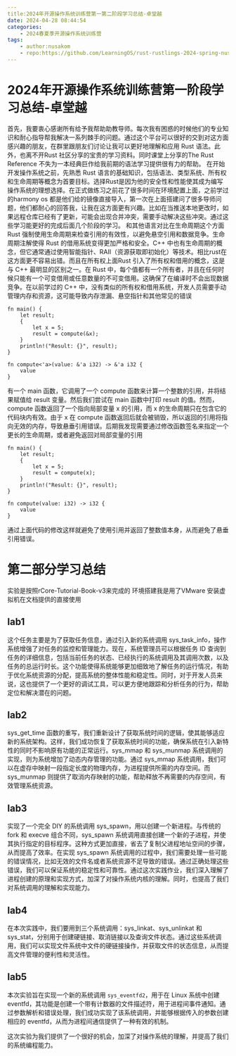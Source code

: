 ```yaml
---
title:2024年开源操作系统训练营第一第二阶段学习总结-卓堂越
date: 2024-04-28 08:44:54
categories:
    - 2024春夏季开源操作系统训练营 
tags:
    - author:nusakom
    - repo:https://github.com/LearningOS/rust-rustlings-2024-spring-nusakom.git
---
```


# 2024年开源操作系统训练营第一阶段学习总结-卓堂越
首先，我要衷心感谢所有给予我帮助助教导师。每次我有困惑的时候他们的专业知识和耐心指导帮我解决一系列棘手的问题。通过这个平台可以很好的交到对这方面感兴趣的朋友，在群里跟朋友们讨论让我可以更好地理解和应用 Rust 语法。此外，也离不开Rust 社区分享的宝贵的学习资料。同时课堂上分享的The Rust Reference 不失为一本经典巨作给我前期的语法学习提供很有力的帮助。
在开始开发操作系统之前，先熟悉 Rust 语言的基础知识，包括语法、类型系统、所有权和生命周期等概念为首要目标。选择Rust是因为他的安全性和性能使其成为编写操作系统的理想选择。在正式做练习之前花了很多时间在环境配置上面，之前学过的harmony os 都是他们给的镜像直接导入，第一次在上面搭建问了很多导师问题，他们都耐心的回答我，让我在这方面更有兴趣。比如在当推送本地更改时，如果远程仓库已经有了更新，可能会出现合并冲突，需要手动解决这些冲突。通过这些学习能更好的完成后面几个阶段的学习。
和其他语言对比在生命周期这个方面Rust 强制使用生命周期来检查引用的有效性，以避免悬空引用和数据竞争。生命周期注解使得 Rust 的借用系统变得更加严格和安全。C++ 中也有生命周期的概念，但它通常通过使用智能指针、RAII（资源获取即初始化）等技术。相比rust在这方面更不容易出错。而且在所有权上面Rust 引入了所有权和借用的概念，这是与 C++ 最明显的区别之一。在 Rust 中，每个值都有一个所有者，并且在任何时候只能有一个可变借用或任意数量的不可变借用。这确保了在编译时不会出现数据竞争。在以前学过的 C++ 中，没有类似的所有权和借用系统，开发人员需要手动管理内存和资源，这可能导致内存泄漏、悬空指针和其他常见的错误
```
fn main() {
    let result;
    {
        let x = 5;
        result = compute(&x);
    }
    println!("Result: {}", result);
}

fn compute<'a>(value: &'a i32) -> &'a i32 {
    value
}
```
有一个 main 函数，它调用了一个 compute 函数来计算一个整数的引用，并将结果赋值给 result 变量。然后我们尝试在 main 函数中打印 result 的值。然而，compute 函数返回了一个指向局部变量 x 的引用，而 x 的生命周期只在包含它的代码块内有效。由于 x 在 compute 函数返回后就会被销毁，所以返回的引用将指向无效的内存，导致悬垂引用错误。后期我发现需要通过修改函数签名来指定一个更长的生命周期，或者避免返回对局部变量的引用
```
fn main() {
    let result;
    {
        let x = 5;
        result = compute(x);
    }
    println!("Result: {}", result);
}

fn compute(value: i32) -> i32 {
    value
}
```
通过上面代码的修改这样就避免了使用引用并返回了整数值本身，从而避免了悬垂引用错误。
# 第二部分学习总结
实验是按照rCore-Tutorial-Book-v3来完成的
环境搭建我是用了VMware 安装虚拟机在文档提供的直接使用
## lab1
这个任务主要是为了获取任务信息，通过引入新的系统调用 sys_task_info，操作系统增强了对任务的监控和管理能力。现在，系统管理员可以根据任务 ID 查询到任务的详细信息，包括当前任务的状态、已经执行的系统调用及其调用次数，以及任务的总运行时长。这个功能使得系统能够更加细致地了解任务的运行情况，有助于优化系统资源的分配，提高系统的整体性能和稳定性。同时，对于开发人员来说，这也提供了一个更好的调试工具，可以更方便地跟踪和分析任务的行为，帮助定位和解决潜在的问题。
## lab2
sys_get_time 函数的重写，我们重新设计了获取系统时间的逻辑，使其能够适应新的系统架构。这样，我们成功恢复了获取系统时间的功能，确保系统在引入新特性的同时不影响原有功能的正常运行。sys_mmap 和 sys_munmap 系统调用的实现，则为系统增加了动态内存管理的功能。通过 sys_mmap 系统调用，我们可以在虚存中映射一段指定长度的物理内存，为进程提供所需的内存空间。而 sys_munmap 则提供了取消内存映射的功能，帮助释放不再需要的内存空间，有效管理系统资源。
## lab3
实现了一个完全 DIY 的系统调用 sys_spawn，用以创建一个新进程。与传统的 fork 和 execve 组合不同，sys_spawn 系统调用直接创建一个新的子进程，并使其执行指定的目标程序。这种方式更加直接，省去了复制父进程地址空间的步骤，从而提高了效率。在实现 sys_spawn 系统调用的过程中，我们需要处理一些可能的错误情况，比如无效的文件名或者系统资源不足导致的错误。通过正确处理这些错误，我们可以保证系统的稳定性和可靠性。通过这次实践作业，我们深入理解了进程创建的原理和实现方式，加深了对操作系统内核的理解。同时，也提高了我们对系统调用的理解和实现能力。
## lab4
在本次实践中，我们要用到三个系统调用：sys_linkat、sys_unlinkat 和 sys_stat，分别用于创建硬链接、取消链接以及查询文件状态。通过这些系统调用，我们可以实现文件系统中文件的硬链接操作，并获取文件的状态信息，从而提高文件管理的便利性和灵活性。
## lab5
本次实验旨在实现一个新的系统调用 `sys_eventfd2`，用于在 Linux 系统中创建 eventfd，其功能是创建一个带有计数器的文件描述符，用于进程间事件通知。通过参数解析和错误处理，我们成功实现了该系统调用，并能够根据传入的参数创建相应的 eventfd，从而为进程间通信提供了一种有效的机制。

这次实验为我们提供了一个很好的机会，加深了对操作系统的理解，并提高了我们的系统编程能力。